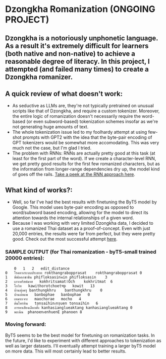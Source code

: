 # Dzongkha Romanization (ONGOING PROJECT)

## Dzongkha is a notoriously unphonetic language. As a result it's extremely difficult for learners (both native and non-native) to achieve a reasonable degree of literacy. In this project, I attempted (and failed many times) to create a Dzongkha romanizer.

## A quick review of what doesn't work:

- As seductive as LLMs are, they're not typically pretrained on unusual scripts like that of Dzongkha, and require a custom tokenizer. Moreover, the entire logic of romanization doesn't necessarily require the word-based (or even subword-based) tokenization schemes insofar as we're not generating huge amounts of text.
- The whole tokenization issue led to my foolhardy attempt at using few-shot prompts with GPT2 with the idea that the byte-pair encoding of GPT tokenizers would be somewhat more accomodating. This was very much not the case, but I'm glad I tried.
- The problem with RNNs: RNNs are actually pretty good at this task (at least for the first part of the word). If we create a character-level RNN, we get pretty good results for the first few romanized characters, but as the information from longer-range dependencies dry up, the model kind of goes off the rails. [Take a peek at the RNN approach here]().

## What kind of works?:

- Well, so far I've had the best results with finetuning the ByT5 model by Google. This model uses byte-pair encoding as opposed to word/subword based encoding, allowing for the model to direct its attention towards the internal relationships of a given word.
- Because I was working with very limited Dzongkha data, I decided to use a romanized Thai dataset as a proof-of-concept. Even with just 20,000 entries, the results were far from perfect, but they were pretty good. Check out the most successful attempt [here]().

### SAMPLE OUTPUT (for Thai romanization - byT5-small trained 20000 entries):

```
	0	1	2	edit_distance
0	โรคทางระบบประสาท rokthangrabopprasat	rokthangrabopprasat	0
1	พีฟลอกซาซิน	phifloksasinพin	phifloksasin	3
2	เกาะคริสต์มาส	kokhritsamatاṌch	kokhritmat	6
3	โกวิท	kawithorotchoetभp	kowit	13
4	บ้านทุ่งครุ	banthungkhru	banthungkhru	0
5	บ้านบ่อแพ	banbophae	banbophae	0
6	เหมาะเจาะ	maochorae	mocho	4
7	ต้นไทรหิน	tonsaihinะnṣuen	tonsaihin	6
8	การหาเสียงเลือกตั้ง	kanhasianglueaktang	kanhasianglueaktang	0
9	พะเนิน	phanoenเenḣuenE	phanoen	8
```

### Moving forward:

ByT5 seems to be the best model for finetuning on romanization tasks. In the future, I'd like to experiment with different approaches to tokenization as well as larger datasets. I'll eventually attempt training a larger byT5 model on more data. This will most certainly lead to better results.

